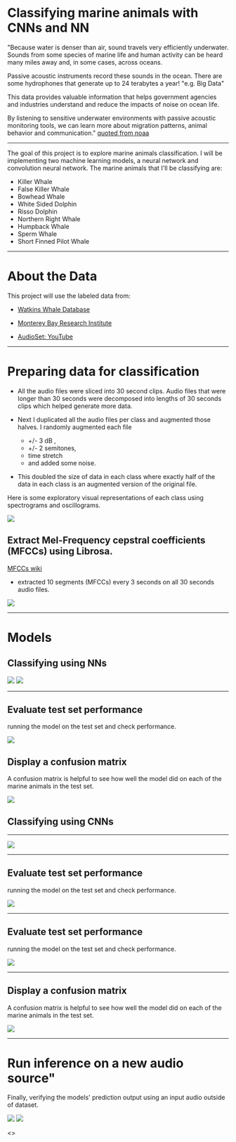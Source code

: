 # Classifying marine animals with CNNs and NN

"Because water is denser than air, sound travels very efficiently underwater. Sounds from some species of marine life and human activity can be heard many miles away and, in some cases, across oceans. 

Passive acoustic instruments record these sounds in the ocean. There are some hydrophones that generate up to 24 terabytes a year! "e.g. Big Data"

This data provides valuable information that helps government agencies and industries understand and reduce the impacts of noise on ocean life.

By listening to sensitive underwater environments with passive acoustic monitoring tools, we can learn more about migration patterns, animal behavior and communication."
[quoted from noaa](https://noaa.maps.arcgis.com/apps/Cascade/index.html?appid=c653c78262a7487da42149ebc86f80c2)

<hr>
The goal of this project is to explore marine animals classification. I will be implementing two machine learning models, a neural network and convolution neural network. The marine animals that I'll be classifying are:

* Killer Whale
* False Killer Whale
* Bowhead Whale
* White Sided Dolphin
* Risso Dolphin
* Northern Right Whale
* Humpback Whale
* Sperm Whale
* Short Finned Pilot Whale 

<hr>

# About the Data

This project will use the labeled data from:

* [Watkins Whale Database](https://cis.whoi.edu/science/B/whalesounds/index.cfm)

* [Monterey Bay Research Institute](https://www.mbari.org)

* [AudioSet: YouTube](https://research.google.com/audioset/)


<hr>

# Preparing data for classification

* All the audio files were sliced into 30 second clips. Audio files that were longer than 30 seconds were decomposed into lengths of 30 seconds clips which helped generate more data. 

* Next I duplicated all the audio files per class and augmented those halves. I randomly augmented each file 
    * +/- 3 dB , 
    * +/- 2 semitones, 
    * time stretch 
    * and added some noise. 
    
* This doubled the size of data in each class where exactly half of the data in each class is an augmented version of the original file. 

Here is some exploratory visual representations of each class using spectrograms and oscillograms.

![](images/Spectro_Oscilo2.png ) 

## Extract Mel-Frequency cepstral coefficients (MFCCs) using Librosa.
[MFCCs wiki](https://en.wikipedia.org/wiki/Mel-frequency_cepstrum)

* extracted 10 segments (MFCCs) every 3 seconds on all 30 seconds audio files. 


![](images/extractMFCCsHumpback3.png)


<hr>

# Models

## Classifying using NNs

![](images/nn.png)
![](images/NNerror_accuracy3.png)
<hr>

## Evaluate test set performance
running the model on the test set and check performance. 

![](images/NNontestset.png)

## Display a confusion matrix
A confusion matrix is helpful to see how well the model did on each of the marine animals in the test set. 

![](images/NNconfusionFinal3.png )


## Classifying using CNNs
<hr>

![](images/cnnmodelsummary.png)

<hr>

## Evaluate test set performance
running the model on the test set and check performance. 

![](images/error_accuracycnn3.png)

<hr>

## Evaluate test set performance
running the model on the test set and check performance. 

![](images/cnnontestset.png)
<hr>

## Display a confusion matrix
A confusion matrix is helpful to see how well the model did on each of the marine animals in the test set. 

![](images/finalCFcnn3.png)
<hr>

# Run inference on a new audio source"
Finally, verifying the models' prediction output using an input audio outside of dataset.

![](images/inferenceHumpbackWhale.png)
![](images/inferenceSpermWhale.png)




<>